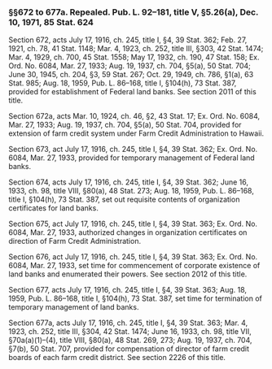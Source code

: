 ### §§672 to 677a. Repealed. Pub. L. 92–181, title V, §5.26(a), Dec. 10, 1971, 85 Stat. 624 ###

Section 672, acts July 17, 1916, ch. 245, title I, §4, 39 Stat. 362; Feb. 27, 1921, ch. 78, 41 Stat. 1148; Mar. 4, 1923, ch. 252, title III, §303, 42 Stat. 1474; Mar. 4, 1929, ch. 700, 45 Stat. 1558; May 17, 1932, ch. 190, 47 Stat. 158; Ex. Ord. No. 6084, Mar. 27, 1933; Aug. 19, 1937, ch. 704, §5(a), 50 Stat. 704; June 30, 1945, ch. 204, §3, 59 Stat. 267; Oct. 29, 1949, ch. 786, §1(a), 63 Stat. 985; Aug. 18, 1959, Pub. L. 86–168, title I, §104(h), 73 Stat. 387, provided for establishment of Federal land banks. See section 2011 of this title.

Section 672a, acts Mar. 10, 1924, ch. 46, §2, 43 Stat. 17; Ex. Ord. No. 6084, Mar. 27, 1933; Aug. 19, 1937, ch. 704, §5(a), 50 Stat. 704, provided for extension of farm credit system under Farm Credit Administration to Hawaii.

Section 673, act July 17, 1916, ch. 245, title I, §4, 39 Stat. 362; Ex. Ord. No. 6084, Mar. 27, 1933, provided for temporary management of Federal land banks.

Section 674, acts July 17, 1916, ch. 245, title I, §4, 39 Stat. 362; June 16, 1933, ch. 98, title VIII, §80(a), 48 Stat. 273; Aug. 18, 1959, Pub. L. 86–168, title I, §104(h), 73 Stat. 387, set out requisite contents of organization certificates for land banks.

Section 675, act July 17, 1916, ch. 245, title I, §4, 39 Stat. 363; Ex. Ord. No. 6084, Mar. 27, 1933, authorized changes in organization certificates on direction of Farm Credit Administration.

Section 676, act July 17, 1916, ch. 245, title I, §4, 39 Stat. 363; Ex. Ord. No. 6084, Mar. 27, 1933, set time for commencement of corporate existence of land banks and enumerated their powers. See section 2012 of this title.

Section 677, acts July 17, 1916, ch. 245, title I, §4, 39 Stat. 363; Aug. 18, 1959, Pub. L. 86–168, title I, §104(h), 73 Stat. 387, set time for termination of temporary management of land banks.

Section 677a, acts July 17, 1916, ch. 245, title I, §4, 39 Stat. 363; Mar. 4, 1923, ch. 252, title III, §304, 42 Stat. 1474; June 16, 1933, ch. 98, title VII, §70a(a)(1)–(4), title VIII, §80(a), 48 Stat. 269, 273; Aug. 19, 1937, ch. 704, §7(b), 50 Stat. 707, provided for compensation of director of farm credit boards of each farm credit district. See section 2226 of this title.